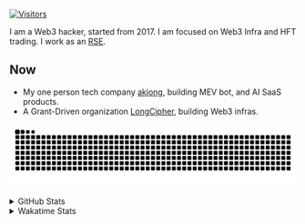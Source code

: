 <!-- markdownlint-disable MD041 MD010 MD033 -->
[![Visitors](https://api.visitorbadge.io/api/daily?path=Akagi201%2FAkagi201&label=Visitors%20Today&countColor=%2337d67a)](https://visitorbadge.io/status?path=Akagi201%2FAkagi201)

I am a Web3 hacker, started from 2017. I am focused on Web3 Infra and HFT trading.
I work as an [RSE](https://us-rse.org/about/what-is-an-rse/).

## Now

* My one person tech company [akjong](https://github.com/akjong), building MEV bot, and AI SaaS products.
* A Grant-Driven organization [LongCipher](https://github.com/longcipher), building Web3 infras.

[![github contribution grid snake animation](https://raw.githubusercontent.com/Akagi201/Akagi201/output/github-contribution-grid-snake.svg#gh-light-mode-only)](https://github.com/Akagi201)

<details>
<summary>GitHub Stats</summary>
  <a href="https://github.com/Akagi201"><img alt="Profile Detail" src="https://raw.githubusercontent.com/Akagi201/Akagi201/master/profile-summary-card-output/dracula/0-profile-details.svg" /></a>
  <a href="https://github.com/Akagi201"><img alt="Github Stats" src="https://raw.githubusercontent.com/Akagi201/Akagi201/master/profile-summary-card-output/dracula/3-stats.svg" /></a>
  <a href="https://github.com/Akagi201"><img alt="Lang By Commits" src="https://raw.githubusercontent.com/Akagi201/Akagi201/master/profile-summary-card-output/dracula/2-most-commit-language.svg" /></a>
</details>

<details>
<summary>Wakatime Stats</summary>
<br>

<!--START_SECTION:waka-->

```txt
From: 09 July 2025 - To: 16 July 2025

Total Time: 70 hrs 20 mins

Other                      36 hrs 5 mins   ████████████▓░░░░░░░░░░░░   51.30 %
Rust                       11 hrs 52 mins  ████▒░░░░░░░░░░░░░░░░░░░░   16.89 %
sh                         11 hrs 29 mins  ████░░░░░░░░░░░░░░░░░░░░░   16.33 %
Markdown                   4 hrs 41 mins   █▓░░░░░░░░░░░░░░░░░░░░░░░   06.67 %
TOML                       2 hrs 54 mins   █░░░░░░░░░░░░░░░░░░░░░░░░   04.13 %
TypeScript                 47 mins         ▒░░░░░░░░░░░░░░░░░░░░░░░░   01.12 %
Python                     23 mins         ░░░░░░░░░░░░░░░░░░░░░░░░░   00.55 %
Go                         22 mins         ░░░░░░░░░░░░░░░░░░░░░░░░░   00.53 %
Move                       17 mins         ░░░░░░░░░░░░░░░░░░░░░░░░░   00.42 %
SQL                        17 mins         ░░░░░░░░░░░░░░░░░░░░░░░░░   00.41 %
```

<!--END_SECTION:waka-->

</details>
